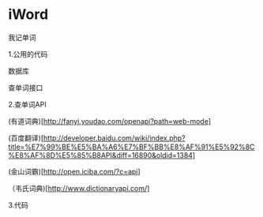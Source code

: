 # iWord

我记单词

1.公用的代码

数据库

查单词接口

2.查单词API

(有道词典)[http://fanyi.youdao.com/openapi?path=web-mode]

(百度翻译)[http://developer.baidu.com/wiki/index.php?title=%E7%99%BE%E5%BA%A6%E7%BF%BB%E8%AF%91%E5%92%8C%E8%AF%8D%E5%85%B8API&diff=16890&oldid=1384]

(金山词霸)[http://open.iciba.com/?c=api]

（韦氏词典)[http://www.dictionaryapi.com/]

3.代码